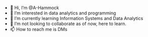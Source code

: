 - 👋 Hi, I’m @A-Hammock
- 👀 I’m interested in data analytics and programming
- 🌱 I’m currently learning Information Systems and Data Analytics 
- 💞️ I’m not looking to collaborate as of now, here to learn.
- 📫 How to reach me is DMs

<!---
A-Hammock/A-Hammock is a ✨ special ✨ repository because its `README.md` (this file) appears on your GitHub profile.
You can click the Preview link to take a look at your changes.
--->
